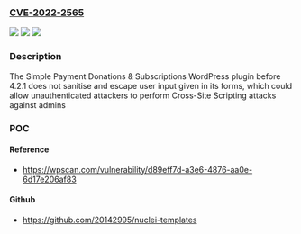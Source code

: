 ### [CVE-2022-2565](https://cve.mitre.org/cgi-bin/cvename.cgi?name=CVE-2022-2565)
![](https://img.shields.io/static/v1?label=Product&message=Simple%20Payment%20Donations%20%26%20Subscriptions%20Plugin%20by%20Paymattic%20%E2%80%93%20Best%20Payments%20Plugin%20for%20WP&color=blue)
![](https://img.shields.io/static/v1?label=Version&message=4.2.1%3C%204.2.1%20&color=brighgreen)
![](https://img.shields.io/static/v1?label=Vulnerability&message=CWE-79%20Cross-Site%20Scripting%20(XSS)&color=brighgreen)

### Description

The Simple Payment Donations & Subscriptions WordPress plugin before 4.2.1 does not sanitise and escape user input given in its forms, which could allow unauthenticated attackers to perform Cross-Site Scripting attacks against admins

### POC

#### Reference
- https://wpscan.com/vulnerability/d89eff7d-a3e6-4876-aa0e-6d17e206af83

#### Github
- https://github.com/20142995/nuclei-templates

